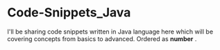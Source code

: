# Code-Snippets_Java
I'll be sharing code snippets written in Java language here which will be covering concepts from basics to advanced.
Ordered as __number__ .
